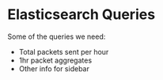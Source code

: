 # Elasticsearch Queries

Some of the queries we need:
* Total packets sent per hour
* 1hr packet aggregates
* Other info for sidebar
